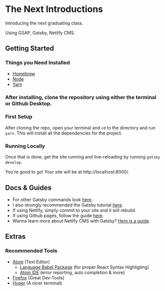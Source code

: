 # The Next Introductions

Introducing the next graduating class.

Using GSAP, Gatsby, Netlify CMS.

## Getting Started

### Things you Need Installed
- [Homebrew](https://brew.sh/)
- [Node](https://nodejs.org/en/download/)
- [Yarn](https://yarnpkg.com/en/docs/install)

### After installing, clone the repository using either the terminal or Github Desktop.

### First Setup

After cloning the repo, open your terminal and `cd` to the directory and run `yarn`.
This will install all the dependencies for the project.

### Running Locally

Once that is done, get the site running and live-reloading by running `gatsby develop`.

You're good to go! Your site will be at http://localhost:8000/.

## Docs & Guides
- For other Gatsby commands look [here](https://www.gatsbyjs.org/docs/).
- I also strongly recommended the Gatsby tutorial [here](https://www.gatsbyjs.org/tutorial/).
- If using Netlify, simply commit to your site and it will rebuild.
- If using Github pages, follow the guide [here](https://www.gatsbyjs.org/docs/deploy-gatsby/#github-pages).
- Wanna learn more about Netlify CMS with Gatsby? [Here is a guide](https://www.gatsbyjs.org/docs/netlify-cms/).

## Extras
### Recommended Tools
* [Atom](https://atom.io/) \(Text Editor\)
  * [Language Babel Package](https://github.com/gandm/language-babel) \(for proper React Syntax Highligting\)
  * [Atom IDE](https://ide.atom.io/) \(error reporting, auto completion & more\)
* [Firefox](https://www.mozilla.org/en-US/firefox/) \(Great Dev-Tools\)
* [Hyper](https://hyper.is/) \(A nicer terminal\)
